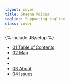 ```yaml
---
layout: cover
title: Skeena Voices
tagline: Supporting tagline
class: cover
---
```

{% include JB/setup %}
<div class="toc-section">
  <div class="masthead">
    <div class="navbar">
      <div>
        <div class="container">
          <ul class="nav">
            <li><a href="javascript:void(0);" id="toc" data-placement="bottom" data-content="Test">01 Table of Contents</a></li>
            <li><a href="#">02 Map</a></li>
            <li></li>
            <li></li>
            <li><a href="#">03 About</a></li>
            <li><a href="#">04 Issues</a></li>
          </ul>
        </div>
      </div>
    </div><!-- /.navbar -->
  </div>
</div>
